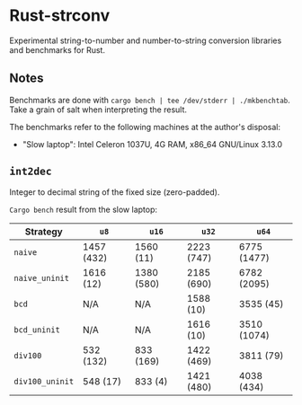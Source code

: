# Rust-strconv

Experimental string-to-number and number-to-string conversion libraries and benchmarks for Rust.

## Notes

Benchmarks are done with `cargo bench | tee /dev/stderr | ./mkbenchtab`.
Take a grain of salt when interpreting the result.

The benchmarks refer to the following machines at the author's disposal:

* "Slow laptop": Intel Celeron 1037U, 4G RAM, x86\_64 GNU/Linux 3.13.0

## `int2dec`

Integer to decimal string of the fixed size (zero-padded).

`Cargo bench` result from the slow laptop:

Strategy | `u8` | `u16` | `u32` | `u64`
---------|------|-------|-------|------
`naive` | 1457 (432) | 1560 (11) | 2223 (747) | 6775 (1477)
`naive_uninit` | 1616 (12) | 1380 (580) | 2185 (690) | 6782 (2095)
`bcd` | N/A | N/A | 1588 (10) | 3535 (45)
`bcd_uninit` | N/A | N/A | 1616 (10) | 3510 (1074)
`div100` | 532 (132) | 833 (169) | 1422 (469) | 3811 (79)
`div100_uninit` | 548 (17) | 833 (4) | 1421 (480) | 4038 (434)

